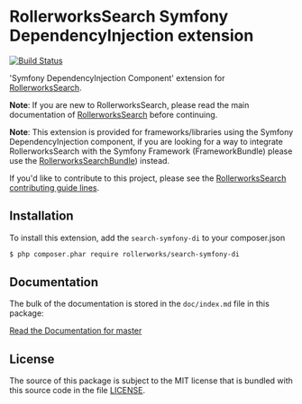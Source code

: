 RollerworksSearch Symfony DependencyInjection extension
=======================================================

[![Build Status](https://secure.travis-ci.org/rollerworks/rollerworks-search-symfony-di.png?branch=master)](http://travis-ci.org/rollerworks/rollerworks-search-symfony-di)

'Symfony DependencyInjection Component' extension for [RollerworksSearch][1].

**Note**: If you are new to RollerworksSearch, please read the main documentation
of [RollerworksSearch][1] before continuing.

**Note**: This extension is provided for frameworks/libraries using the
Symfony DependencyInjection component, if you are looking for a way to integrate
RollerworksSearch with the Symfony Framework (FrameworkBundle) please use the [RollerworksSearchBundle][3])
instead.

If you'd like to contribute to this project, please see the [RollerworksSearch contributing guide lines][2].

Installation
------------

To install this extension, add the `search-symfony-di` to your composer.json

```bash
$ php composer.phar require rollerworks/search-symfony-di
```

Documentation
-------------

The bulk of the documentation is stored in the `doc/index.md`
file in this package:

[Read the Documentation for master](https://github.com/rollerworks/rollerworks-search-symfony-di/blob/master/doc/index.md)

License
-------

The source of this package is subject to the MIT license that is bundled
with this source code in the file [LICENSE](LICENSE).

[1]: https://github.com/rollerworks/RollerworksSearch
[2]: https://github.com/rollerworks/RollerworksSearch#contributing
[3]: https://github.com/rollerworks/RollerworksSearchBundle
